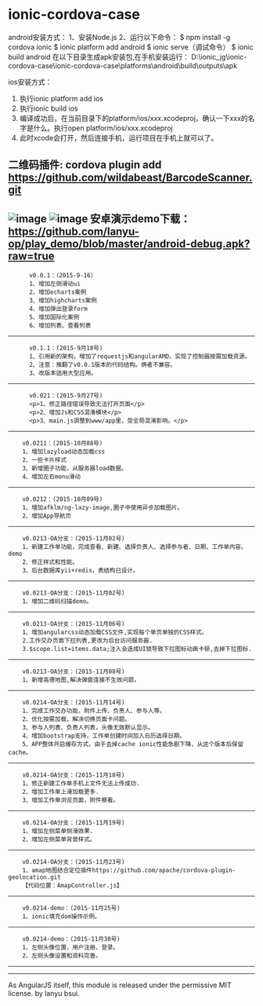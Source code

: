 # ionic-cordova-case

android安装方式：
1、安装Node.js
2、运行以下命令：
$ npm install -g cordova ionic
$ ionic platform add android
$ ionic serve（调试命令）
$ ionic build android
在以下目录生成apk安装包,在手机安装运行：
D:\ionic_jg\ionic-cordova-case\ionic-cordova-case\platforms\android\build\outputs\apk

ios安装方式：
1. 执行ionic platform add ios
2. 执行ionic build ios
3. 编译成功后，在当前目录下的platform/ios/xxx.xcodeproj，确认一下xxx的名字是什么。执行open platform/ios/xxx.xcodeproj
4. 此时xcode会打开，然后连接手机，运行项目在手机上就可以了。

二维码插件:
cordova plugin add https://github.com/wildabeast/BarcodeScanner.git
---------------------------------------------------------------------
![image](https://github.com/lanyu-op/ionic-cordova-case/blob/master/demo1.png)
![image](https://github.com/lanyu-op/ionic-cordova-case/blob/master/demo2.png)
安卓演示demo下载：https://github.com/lanyu-op/play_demo/blob/master/android-debug.apk?raw=true
---------------------------------------------------------------------
          v0.0.1：（2015-9-16）
          1、增加左侧滑动ui
          2、增加echarts案例
          3、增加highcharts案例
          4、增加弹出登录form
          5、增加国际化案例
          6、增加列表、查看列表

-----------------------------------------------------------------------
	      v0.1.1：(2015-9月18号)
	      1、引用新的架构，增加了requestjs和angularAMD，实现了控制器按需加载资源。
	      2、注意：推翻了v0.0.1版本的代码结构。俩者不兼容。
	      3、改版本适用大型应用。

-------------------------------------------------------------------------------
	      v0.021：(2015-9月27号)
	      <p>1、修正路径错误导致无法打开页面</p>
	      <p>2、增加Js和CSS混淆模块</p>
	      <p>3、main.js调整到www/app里，受全局混淆影响。</p>
-------------------------------------------------------------------------------
        v0.0211：(2015-10月08号)
        1、增加lazyload动态加载css
        2、一些卡片样式
        3、新增圈子功能，从服务器load数据。
        4、增加左右menu滑动
-------------------------------------------------------------------------------
        v0.0212：(2015-10月09号)
        1、增加afklm/ng-lazy-image,圈子中使用异步加载图片。
        2、增加App导航页
-------------------------------------------------------------------------------
        v0.0213-OA分支：(2015-11月02号)
        1、新建工作单功能，完成查看、新建、选择负责人、选择参与者、日期、工作单内容。demo
        2、修正样式和性能。
        3、后台数据库yii+redis，表结构已设计。
-------------------------------------------------------------------------------
        v0.0213-OA分支：(2015-11月02号)
        1、增加二维码扫描demo。

-------------------------------------------------------------------------------

        v0.0213-OA分支：(2015-11月06号)
        1、增加angularcss动态加载CSS文件,实现每个单页单独的CSS样式。
        2.工作交办页面下拉列表,更改为后台访问服务器.
        3.$scope.list=items.data;注入会造成UI锁导致下拉图标动画卡顿,去掉下拉图标.

-------------------------------------------------------------------------------
        v0.0213-OA分支：(2015-11月08号)
        1、新增高德地图,解决弹窗连接不生效问题。


-------------------------------------------------------------------------------
        v0.0214-OA分支：(2015-11月14号)
        1、完成工作交办功能，附件上传、负责人、参与人等。
        2、优化按需加载，解决切换页面卡问题。
        3、参与人列表、负责人列表，头像无效默认显示。
        4、增加bootstrap支持，工作单创建时间加入日历选择日期。
        5、APP整体开启缓存方式，由于去掉cache ionic性能急剧下降，从这个版本后保留cache。
-------------------------------------------------------------------------------
        v0.0214-OA分支：(2015-11月18号)
        1、修正新建工作单手机上文件无法上传成功.
        2、增加工作单上滑加载更多.
        3、增加工作单浏览页面，附件察看。
-------------------------------------------------------------------------------
        v0.0214-OA分支：(2015-11月19号)
        1、增加左侧菜单侧滑效果.
        2、增加左侧菜单背景样式。

-------------------------------------------------------------------------------
        v0.0214-OA分支：(2015-11月23号)
        1、amap地图结合定位插件https://github.com/apache/cordova-plugin-geolocation.git
        【代码位置：AmapController.js】


-------------------------------------------------------------------------------
        v0.0214-demo：(2015-11月25号)
        1、ionic填充dom操作示例。

-------------------------------------------------------------------------------
        v0.0214-demo：(2015-11月30号)
        1、左侧头像位置，用户注册、登录。
        2、左侧头像设置和资料完善。
-------------------------------------------------------------------------------

-------------------------------------------------------------------------------
As AngularJS itself, this module is released under the permissive MIT license.
by lanyu bsui.